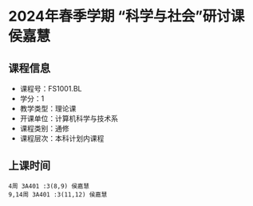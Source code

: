 # 2024年春季学期 “科学与社会”研讨课 侯嘉慧






## 课程信息

- 课程号：FS1001.BL
- 学分：1
- 教学类型：理论课
- 开课单位：计算机科学与技术系
- 课程类别：通修
- 课程层次：本科计划内课程

## 上课时间

```
4周 3A401 :3(8,9) 侯嘉慧
9,14周 3A401 :3(11,12) 侯嘉慧
```

